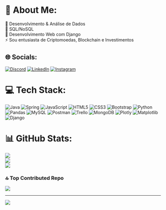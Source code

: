 # 💫 About Me:
🔭 Desenvolvimento & Análise de Dados<br> 👯 SQL/NoSQL<br> 🌱 Desenvolvimento Web com Django
<br>⚡ Sou entusiasta de Criptomoedas, Blockchain e Investimentos


## 🌐 Socials:
[![Discord](https://img.shields.io/badge/Discord-%237289DA.svg?logo=discord&logoColor=white)](https://discord.gg/lexclash#0937) [![LinkedIn](https://img.shields.io/badge/LinkedIn-%230077B5.svg?logo=linkedin&logoColor=white)](https://linkedin.com/in/alexsilva-) [![Instagram](https://img.shields.io/badge/Instagram-%23E4405F.svg?logo=Instagram&logoColor=white)](https://www.instagram.com/alex.silv4_/) 


# 💻 Tech Stack:
![Java](https://img.shields.io/badge/java-%23ED8B00.svg?style=for-the-badge&logo=java&logoColor=white) ![Spring](https://img.shields.io/badge/spring-%236DB33F.svg?style=for-the-badge&logo=spring&logoColor=white) ![JavaScript](https://img.shields.io/badge/javascript-%23323330.svg?style=for-the-badge&logo=javascript&logoColor=%23F7DF1E) ![HTML5](https://img.shields.io/badge/html5-%23E34F26.svg?style=for-the-badge&logo=html5&logoColor=white) ![CSS3](https://img.shields.io/badge/css3-%231572B6.svg?style=for-the-badge&logo=css3&logoColor=white) ![Bootstrap](https://img.shields.io/badge/bootstrap-%23563D7C.svg?style=for-the-badge&logo=bootstrap&logoColor=white) ![Python](https://img.shields.io/badge/python-3670A0?style=for-the-badge&logo=python&logoColor=ffdd54) ![Pandas](https://img.shields.io/badge/pandas-%23150458.svg?style=for-the-badge&logo=pandas&logoColor=white) ![MySQL](https://img.shields.io/badge/mysql-%2300f.svg?style=for-the-badge&logo=mysql&logoColor=white) ![Postman](https://img.shields.io/badge/Postman-FF6C37?style=for-the-badge&logo=postman&logoColor=white) ![Trello](https://img.shields.io/badge/Trello-%23026AA7.svg?style=for-the-badge&logo=Trello&logoColor=white) ![MongoDB](https://img.shields.io/badge/MongoDB-%234ea94b.svg?style=for-the-badge&logo=mongodb&logoColor=white) ![Plotly](https://img.shields.io/badge/Plotly-%233F4F75.svg?style=for-the-badge&logo=plotly&logoColor=white) ![Matplotlib](https://img.shields.io/badge/Matplotlib-%23ffffff.svg?style=for-the-badge&logo=Matplotlib&logoColor=black) ![Django](https://img.shields.io/badge/django-%23092E20.svg?style=for-the-badge&logo=django&logoColor=white)
# 📊 GitHub Stats:
![](https://github-readme-stats.vercel.app/api?username=alex-ads&theme=dark&hide_border=false&include_all_commits=false&count_private=false)<br/>
![](https://github-readme-streak-stats.herokuapp.com/?user=alex-ads&theme=dark&hide_border=false)<br/>
![](https://github-readme-stats.vercel.app/api/top-langs/?username=alex-ads&theme=dark&hide_border=false&include_all_commits=false&count_private=false&layout=compact)

### 🔝 Top Contributed Repo
![](https://github-contributor-stats.vercel.app/api?username=alex-ads&limit=5&theme=dark&combine_all_yearly_contributions=true)

---
[![](https://visitcount.itsvg.in/api?id=alex-ads&icon=0&color=0)](https://visitcount.itsvg.in)

<!-- Proudly created with GPRM ( https://gprm.itsvg.in ) -->
